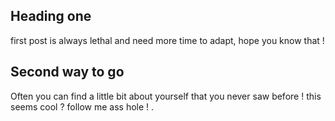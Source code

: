 ## Heading one

first post is always lethal and need more time to adapt, hope you know that ! 


## Second way to go

Often you can find a little bit about yourself that you never saw before ! this seems cool ? follow me ass hole ! .
